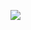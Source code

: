 [<img src="https://react-projects.netlify.app/static/be6424bb05cceebd7f04f0728adc2f8e/47258/ScreenShot2020-10-03at7.51.10PM.webp">](https://demo-color-generator.netlify.app/)
